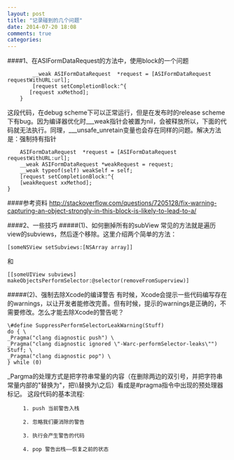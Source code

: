 ```yaml
---
layout: post
title: "记录碰到的几个问题"
date: 2014-07-20 18:08
comments: true
categories: 
---
```

####1、在ASIFormDataRequest的方法中，使用block的一个问题
```objc
        __weak ASIFormDataRequest  *request = [ASIFormDataRequest requestWithURL:url];
    	[request setCompletionBlock:^{
       [request xxMethod];
	}
```
<!--阅读更多-->
这段代码，在debug scheme下可以正常运行，但是在发布时的release scheme下有bug。因为编译器优化时\__\_weak指针会被置为nil，会被释放所以，下面的代码就无法执行。同理，___unsafe\_unretain变量也会存在同样的问题。解决方法是：强制持有指针
```objc
    ASIFormDataRequest  *request = [ASIFormDataRequest requestWithURL:url];
    __weak ASIFormDataRequest *weakRequest = request;
    __weak typeof(self) weakSelf = self;
    [request setCompletionBlock:^{
    [weakRequest xxMethod];
}
```
####参考资料
<http://stackoverflow.com/questions/7205128/fix-warning-capturing-an-object-strongly-in-this-block-is-likely-to-lead-to-a/>

####2、一些技巧
#####(1)、如何删掉所有的subView
  常见的方法就是遍历view的subviews，然后逐个移除。这里介绍两个简单的方法：
```objc 
[someNSView setSubviews:[NSArray array]]  
```
和
```objc
[[someUIView subviews] makeObjectsPerformSelector:@selector(removeFromSuperview)]
```
#####(2)、强制去除Xcode的编译警告
有时候，Xcode会提示一些代码编写存在的warnings，以让开发者能修改完善。但有时候，提示的warnings是正确的，不需要修改。怎么才能去除Xcode的警告呢？<br>
```objc
\#define SuppressPerformSelectorLeakWarning(Stuff) 
do { \
_Pragma("clang diagnostic push") \
_Pragma("clang diagnostic ignored \"-Warc-performSelector-leaks\"")
Stuff; \
_Pragma("clang diagnostic pop") \
} while (0)
```
_Pargma的处理方式是把字符串常量的内容（在删除两边的双引号，并把字符串常量内部的\"替换为"，把\\\替换为\\之后）看成是\#pragma指令中出现的预处理器标记。 这段代码的基本流程:

         1. push 当前警告入栈

         2. 忽略我们要消除的警告

         3. 执行会产生警告的代码

         4. pop 警告出栈——恢复之前的状态